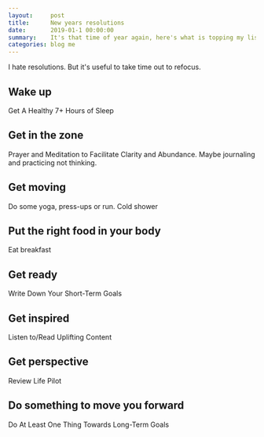 ```yaml
---
layout:     post
title:      New years resolutions
date:       2019-01-1 00:00:00
summary:    It's that time of year again, here's what is topping my list for 2019.
categories: blog me
---
```


I hate resolutions. But it's useful to take time out to refocus.

## Wake up
Get A Healthy 7+ Hours of Sleep

## Get in the zone
Prayer and Meditation to Facilitate Clarity and Abundance.
Maybe journaling and practicing not thinking.

## Get moving
Do some yoga, press-ups or run.
Cold shower

## Put the right food in your body
Eat breakfast

## Get ready
Write Down Your Short-Term Goals

## Get inspired
Listen to/Read Uplifting Content

## Get perspective
Review Life Pilot

## Do something to move you forward
Do At Least One Thing Towards Long-Term Goals
